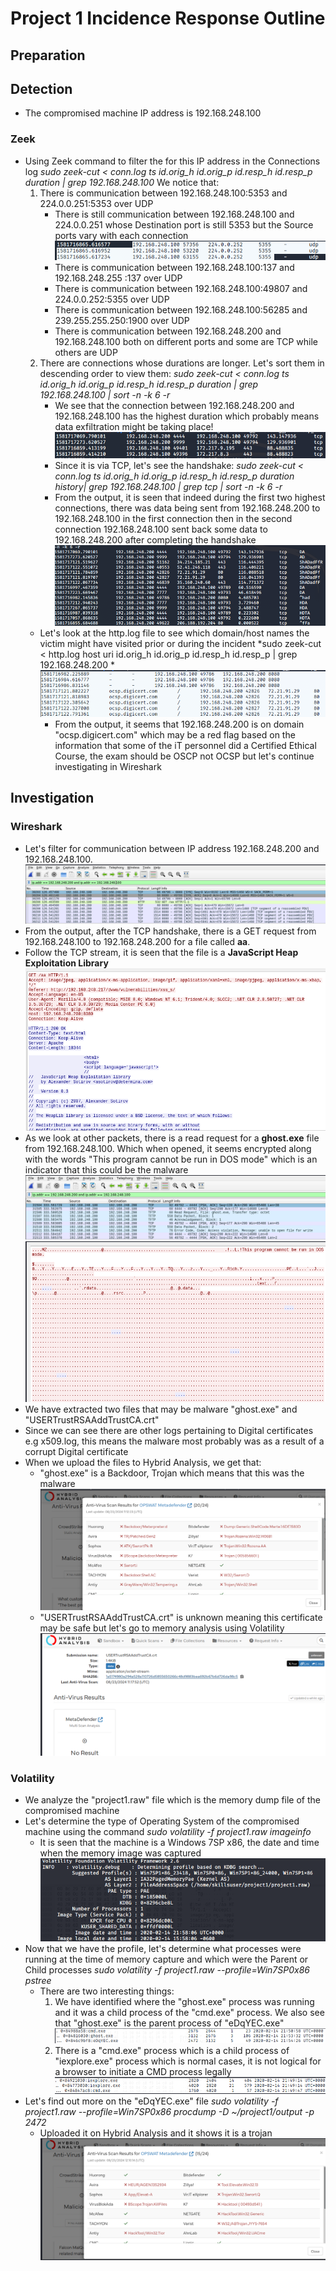 # Project 1 Incidence Response Outline
## Preparation
## Detection 
- The compromised machine IP address is 192.168.248.100
### Zeek 
- Using Zeek command to filter the for this IP address in the Connections log
    *sudo zeek-cut < conn.log ts id.orig_h id.orig_p id.resp_h id.resp_p duration | grep 192.168.248.100*
    We notice that:
    1.  There is communication between 192.168.248.100:5353 and 224.0.0.251:5353 over UDP
        - There is still communication between 192.168.248.100 and 224.0.0.251 whose Destination port is still 5353 but the Source ports vary with each connection ![](image.png)
        - There is communication between 192.168.248.100:137 and 192.168.248.255 :137 over UDP
        - There is communication between 192.168.248.100:49807 and 224.0.0.252:5355 over UDP
        - There is communication between 192.168.248.100:56285 and 239.255.255.250:1900 over UDP
        - There is communication between 192.168.248.200 and 192.168.248.100 both on different ports and some are TCP while others are UDP
    2. There are connections whose durations are longer. Let's sort them in descending order to view them: *sudo zeek-cut < conn.log ts id.orig_h id.orig_p id.resp_h id.resp_p duration | grep 192.168.248.100 | sort -n -k 6 -r*
        - We see that the connection between 192.168.248.200 and 192.168.248.100 has the highest duration which probably means data exfiltration might be taking place!![](image-2.png)
        - Since it is via TCP, let's see the handshake:
            *sudo zeek-cut < conn.log ts id.orig_h id.orig_p id.resp_h id.resp_p duration history| grep 192.168.248.100 | grep tcp | sort -n -k 6 -r*
        - From the output, it is seen that indeed during the first two highest connections, there was data being sent from 192.168.248.200 to 192.168.248.100 in the first connection then in the second connection 192.168.248.100 sent back some data to 192.168.248.200 after completing the handshake![](image-3.png)
    - Let's look at the http.log file to see which domain/host names the victim might have visited prior or during the incident
        *sudo zeek-cut < http.log host uri id.orig_h id.orig_p id.resp_h id.resp_p | grep 192.168.248.200 *
        ![](image-4.png)
        - From the output, it seems that 192.168.248.200 is on domain "ocsp.digicert.com" which may be a red flag based on the information that some of the iT personnel did a Certified Ethical Course, the exam should be OSCP not OCSP but let's continue investigating in Wireshark

## Investigation
### Wireshark
- Let's filter for communication between IP address 192.168.248.200 and 192.168.248.100. ![](image-5.png)
- From the output, after the TCP handshake, there is a GET request from 192.168.248.100 to 192.168.248.200 for a file called **aa**. 
- Follow the TCP stream, it is seen that the file is a **JavaScript Heap Exploitation Library**
![](image-8.png)
- As we look at other packets, there is a read request for a **ghost.exe** file from 192.168.248.100. Which when opened, it seems encrypted along with the words "This program cannot be run in DOS mode" which is an indicator that this could be the malware
![](image-6.png) 
![](image-7.png)
- We have extracted two files that may be malware "ghost.exe" and "USERTrustRSAAddTrustCA.crt"
- Since we can see there are other logs pertaining to Digital certificates e.g x509.log, this means the malware most probably was as a result of a corrupt Digital certificate
- When we upload the files to Hybrid Analysis, we get that:
    - "ghost.exe" is a Backdoor, Trojan which means that this was the malware 
        ![](image-9.png)
    - "USERTrustRSAAddTrustCA.crt" is unknown meaning this certificate may be safe but let's go to memory analysis using Volatility
        ![](image-10.png)

### Volatility
- We analyze the "project1.raw" file which is the memory dump file of the compromised machine
- Let's determine the type of Operating System of the compromised machine using the command
    *sudo volatility -f project1.raw imageinfo*
    - It is seen that the machine is a Windows 7SP x86, the date and time when the memory image was captured 
    ![](image-11.png)
- Now that we have the profile, let's determine what processes were running at the time of memory capture and which were the Parent or Child processes
    *sudo volatility -f project1.raw --profile=Win7SP0x86 pstree*
    - There are two interesting things:
        1. We have identified where the "ghost.exe" process was running and it was a child process of the "cmd.exe" process. We also see that "ghost.exe" is the parent process of "eDqYEC.exe" ![](image-14.png)
        2. There is a "cmd.exe" process which is a child process of "iexplore.exe" process which is normal cases, it is not logical for a browser to initiate a CMD process legally ![](image-13.png)
- Let's find out more on the "eDqYEC.exe" file
    *sudo volatility -f project1.raw --profile=Win7SP0x86 procdump -D ~/project1/output -p 2472*
    - Uploaded it on Hybrid Analysis and it shows it is a trojan ![](image-15.png)

